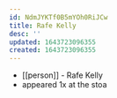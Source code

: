 ```yaml
---
id: NdmJYKTf0B5mYOh0RiJCw
title: Rafe Kelly
desc: ''
updated: 1643723096355
created: 1643723096355
---
```



- [[person]] - Rafe Kelly
- appeared 1x at the stoa
